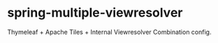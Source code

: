 # spring-multiple-viewresolver
Thymeleaf + Apache Tiles + Internal Viewresolver Combination config.
